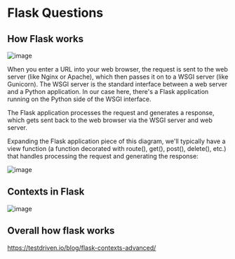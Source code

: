 # Flask Questions

## How Flask works 

![image](https://github.com/user-attachments/assets/5dee9bf3-e423-4771-a51f-5b06cb983d82)

When you enter a URL into your web browser, the request is sent to the web server (like Nginx or Apache), 
which then passes it on to a WSGI server (like Gunicorn). The WSGI server is the standard interface between a web server and a Python application. 
In our case here, there's a Flask application running on the Python side of the WSGI interface.

The Flask application processes the request and generates a response, which gets sent back to the web browser via the WSGI server and web server.

Expanding the Flask application piece of this diagram, 
we'll typically have a view function (a function decorated with route(), get(), post(), delete(), etc.) that handles processing the request and generating the response:

![image](https://github.com/user-attachments/assets/495a3245-2b95-4309-9709-8fc080947e88)

## Contexts in Flask
![image](https://github.com/user-attachments/assets/d6bb98b7-26fa-44f9-87ef-31be5602e789)

## Overall how flask works
https://testdriven.io/blog/flask-contexts-advanced/


